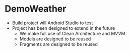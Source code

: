 # DemoWeather
- Build project will Android Studio to test
- Project has been designed to extend in the future
  + We make full use of Clean Architecture and MVVM
  + Models are designed to be reused
  + Fragments are designed to be reused
